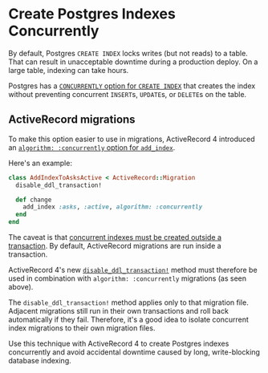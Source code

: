 # Create Postgres Indexes Concurrently

By default,
Postgres `CREATE INDEX` locks writes (but not reads) to a table.
That can result in unacceptable downtime during a production deploy.
On a large table, indexing can take hours.

Postgres has a [`CONCURRENTLY` option for `CREATE INDEX`][con]
that creates the index without preventing concurrent
`INSERT`s, `UPDATE`s, or `DELETE`s on the table.

[con]: http://www.postgresql.org/docs/9.2/static/sql-createindex.html

## ActiveRecord migrations

To make this option easier to use in migrations, ActiveRecord 4 introduced an
[`algorithm: :concurrently` option for `add_index`][rails].

[rails]: https://github.com/rails/rails/commit/2d33796457b139a58539c890624591c97354d334

Here's an example:

```ruby
class AddIndexToAsksActive < ActiveRecord::Migration
  disable_ddl_transaction!

  def change
    add_index :asks, :active, algorithm: :concurrently
  end
end
```

The caveat is that
[concurrent indexes must be created outside a transaction][transact].
By default, ActiveRecord migrations are run inside a transaction.

[transact]: http://www.postgresql.org/docs/9.2/static/sql-createindex.html#SQL-CREATEINDEX-CONCURRENTLY

ActiveRecord 4's new [`disable_ddl_transaction!`][disable] method
must therefore be used in combination with
`algorithm: :concurrently` migrations (as seen above).

[disable]: https://github.com/rails/rails/commit/b337390889cb4a9f80ed08daf072a043f0e7ddf3

The `disable_ddl_transaction!` method applies only to that migration file.
Adjacent migrations still run in their own transactions
and roll back automatically if they fail.
Therefore, it's a good idea to isolate concurrent index migrations
to their own migration files.

Use this technique with ActiveRecord 4
to create Postgres indexes concurrently
and avoid accidental downtime
caused by long, write-blocking database indexing.
